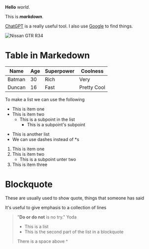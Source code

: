 **Hello** _world_.

This is **_markdown_**.

[ChatGPT](https://chat.openai.com) is a really useful tool. I also use [Google](https://google.com) to find things.

![Nissan GTR R34](https://i.pinimg.com/736x/4d/54/12/4d5412c3bf7c4e2f0c27a29173539202.jpg)

# Table in Markedown

Name    | Age   | Superpower    |Coolness
---     | ---   | ---   | ---
Batman  | 30    | Rich  | Very
Duncan  | 16    | Fast    | Pretty Cool

To make a list we can use the following <!--These are unordered lists-->

* This is item one
* This is item two
    * This is a subpoint in the list
        * This is a subpoint's subpoint

- This is another list
- We can use dashes instead of *s
<!--This is a mixed between ordered and unordered-->
1. This is item one
2. This is item two
    - This is a subpoint unter two
4. This is item three

# Blockquote

These are usually used to show quote, things that someone has said

It's useful to give emphasis to a collection of lines

> "**Do or do not** is no try."
> Yoda
> * This is a list
> * This is the second part of the list in a blockquote
> 
>There is a space above ^